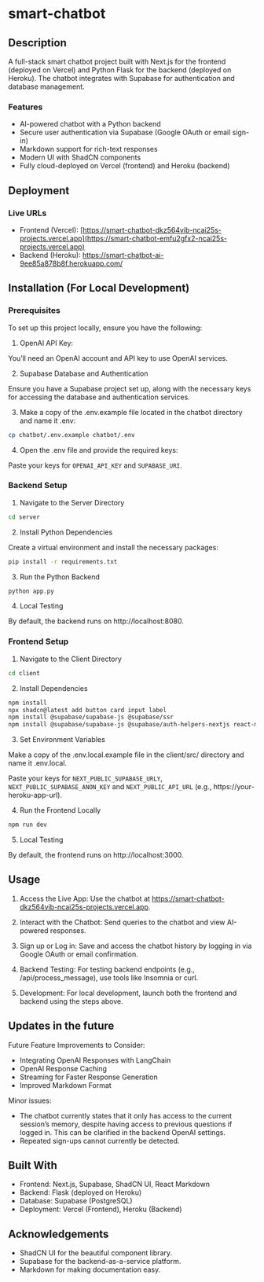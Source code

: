 # smart-chatbot

## Description

A full-stack smart chatbot project built with Next.js for the frontend (deployed on Vercel) and Python Flask for the backend (deployed on Heroku). The chatbot integrates with Supabase for authentication and database management.

### Features

- AI-powered chatbot with a Python backend
- Secure user authentication via Supabase (Google OAuth or email sign-in)
- Markdown support for rich-text responses
- Modern UI with ShadCN components
- Fully cloud-deployed on Vercel (frontend) and Heroku (backend)

## Deployment

### Live URLs
- Frontend (Vercel): [https://smart-chatbot-dkz564vib-ncai25s-projects.vercel.app](https://smart-chatbot-emfu2gfx2-ncai25s-projects.vercel.app)
- Backend (Heroku): https://smart-chatbot-ai-9ee85a878b8f.herokuapp.com/


## Installation (For Local Development)

### Prerequisites

To set up this project locally, ensure you have the following:

1. OpenAI API Key: 

You’ll need an OpenAI account and API key to use OpenAI services.

2. Supabase Database and Authentication

Ensure you have a Supabase project set up, along with the necessary keys for accessing the database and authentication services.

3. Make a copy of the .env.example file located in the chatbot directory and name it .env:

```bash
cp chatbot/.env.example chatbot/.env
```

4. Open the .env file and provide the required keys:

Paste your keys for `OPENAI_API_KEY` and `SUPABASE_URI`.


### Backend Setup

1. Navigate to the Server Directory

```bash
cd server
```

2. Install Python Dependencies

Create a virtual environment and install the necessary packages:

```bash
pip install -r requirements.txt
```

3. Run the Python Backend

```bash
python app.py
```

4.	Local Testing

By default, the backend runs on http://localhost:8080.

### Frontend Setup

1. Navigate to the Client  Directory

```bash
cd client
```

2. Install Dependencies

```bash
npm install
npx shadcn@latest add button card input label
npm install @supabase/supabase-js @supabase/ssr
npm install @supabase/supabase-js @supabase/auth-helpers-nextjs react-markdown
```

3. Set Environment Variables

Make a copy of the .env.local.example file in the client/src/ directory and name it .env.local.

Paste your keys for `NEXT_PUBLIC_SUPABASE_URLY`, `NEXT_PUBLIC_SUPABASE_ANON_KEY` and    `NEXT_PUBLIC_API_URL` (e.g., https://your-heroku-app-url).


4. Run the Frontend Locally

```bash
npm run dev
```

5.	Local Testing

By default, the frontend runs on http://localhost:3000.


## Usage

1.	Access the Live App:
Use the chatbot at https://smart-chatbot-dkz564vib-ncai25s-projects.vercel.app.


2. Interact with the Chatbot:
Send queries to the chatbot and view AI-powered responses.

3. Sign up or Log in: 
Save and access the chatbot history by logging in via Google OAuth or email confirmation.

4. Backend Testing:
For testing backend endpoints (e.g., /api/process_message), use tools like Insomnia or curl.

5.	Development:
For local development, launch both the frontend and backend using the steps above.

## Updates in the future

Future Feature Improvements to Consider:
- Integrating OpenAI Responses with LangChain
- OpenAI Response Caching 
- Streaming for Faster Response Generation
- Improved Markdown Format

Minor issues: 
- The chatbot currently states that it only has access to the current session’s memory, despite having access to previous questions if logged in. This can be clarified in the backend OpenAI settings.
- Repeated sign-ups cannot currently be detected.

## Built With

- Frontend: Next.js, Supabase, ShadCN UI, React Markdown
- Backend: Flask (deployed on Heroku)
- Database: Supabase (PostgreSQL)
- Deployment: Vercel (Frontend), Heroku (Backend)


## Acknowledgements

- ShadCN UI for the beautiful component library.
- Supabase for the backend-as-a-service platform.
- Markdown for making documentation easy.
